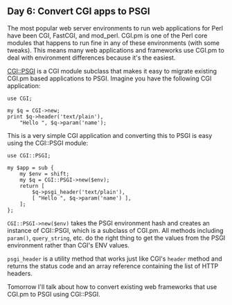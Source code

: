 ## Day 6: Convert CGI apps to PSGI

The most popular web server environments to run web applications for Perl have been CGI, FastCGI, and mod_perl. CGI.pm is one of the Perl core modules that happens to run fine in any of these environments (with some tweaks). This means many web applications and frameworks use CGI.pm to deal with environment differences because it's the easiest.

[CGI::PSGI](http://search.cpan.org/perldoc?CGI::PSGI) is a CGI module subclass that makes it easy to migrate existing CGI.pm based applications to PSGI. Imagine you have the following CGI application:

    use CGI;

    my $q = CGI->new;
    print $q->header('text/plain'),
        "Hello ", $q->param('name');

This is a very simple CGI application and converting this to PSGI is easy using the CGI::PSGI module:

    use CGI::PSGI;

    my $app = sub {
        my $env = shift;
        my $q = CGI::PSGI->new($env);
        return [
            $q->psgi_header('text/plain'),
            [ "Hello ", $q->param('name') ],
        ];
    };

`CGI::PSGI->new($env)` takes the PSGI environment hash and creates an instance of CGI::PSGI, which is a subclass of CGI.pm. All methods including `param()`, `query_string`, etc. do the right thing to get the values from the PSGI environment rather than CGI's ENV values.

`psgi_header` is a utility method that works just like CGI's `header` method and returns the status code and an array reference containing the list of HTTP headers.

Tomorrow I'll talk about how to convert existing web frameworks that use CGI.pm to PSGI using CGI::PSGI.

